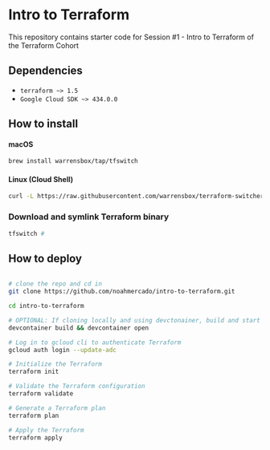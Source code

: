 # Intro to Terraform
This repository contains starter code for Session #1 - Intro to Terraform of the Terraform Cohort

## Dependencies
- `terraform ~> 1.5`
- `Google Cloud SDK ~> 434.0.0`

## How to install
#### macOS
``` bash
brew install warrensbox/tap/tfswitch  
```
  
#### Linux (Cloud Shell)
``` bash
curl -L https://raw.githubusercontent.com/warrensbox/terraform-switcher/release/install.sh | bash
```

### Download and symlink Terraform binary
``` bash
tfswitch #
```

## How to deploy
```bash

# clone the repo and cd in
git clone https://github.com/noahmercado/intro-to-terraform.git

cd intro-to-terraform

# OPTIONAL: If cloning locally and using devctonainer, build and start the VS Code devcontainer which includes all the required tooling to depoy
devcontainer build && devcontainer open

# Log in to gcloud cli to authenticate Terraform
gcloud auth login --update-adc

# Initialize the Terraform
terraform init

# Validate the Terraform configuration
terraform validate

# Generate a Terraform plan
terraform plan

# Apply the Terraform
terraform apply
```
